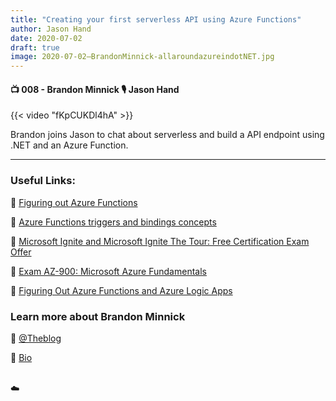 ```yaml
---
title: "Creating your first serverless API using Azure Functions"
author: Jason Hand
date: 2020-07-02
draft: true
image: 2020-07-02–BrandonMinnick-allaroundazureindotNET.jpg
---
```


#### 📺 008 - Brandon Minnick 🎙️ Jason Hand

<!--more-->

{{< video "fKpCUKDl4hA" >}}


Brandon joins Jason to chat about serverless and build a API endpoint using .NET and an Azure Function.

---

### Useful Links:

🔗 [Figuring out Azure Functions](https://docs.microsoft.com/users/msignite2019/collections/erxh5dgozrqx?WT.mc_id=allaroundazure-blog-bramin)

🔗 [Azure Functions triggers and bindings concepts](https://docs.microsoft.com/en-ca/azure/azure-functions/functions-triggers-bindings?WT.mc_id=allaroundazure-blog-bramin)

🔗 [Microsoft Ignite and Microsoft Ignite The Tour: Free Certification Exam Offer](https://docs.microsoft.com/en-us/learn/certifications/microsoft-ignite-free-certification-exam-offer?WT.mc_id=allaroundazure-blog-bramin)

🔗 [Exam AZ-900: Microsoft Azure Fundamentals](https://docs.microsoft.com/learn/certifications/exams/az-900?wt.mc_id=allaroundazure-blog-bramin)

🔗 [Figuring Out Azure Functions and Azure Logic Apps](https://techcommunity.microsoft.com/t5/microsoft-ignite-the-tour-2019/figuring-out-azure-functions/m-p/907392?WT.mc_id=allaroundazure-blog-bramin)


### Learn more about Brandon Minnick

🔗 [@Theblog](https://twitter.com/Theblog)

🔗 [Bio](https://developer.microsoft.com/en-us/advocates/brandon-minnick)

<br />
☁️